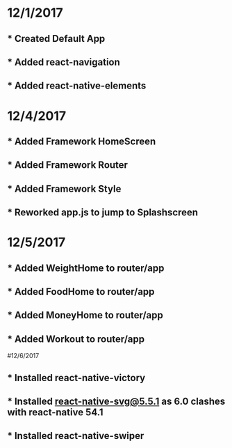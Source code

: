 # 12/1/2017
## * Created Default App
## * Added react-navigation
## * Added react-native-elements

# 12/4/2017
## * Added Framework HomeScreen
## * Added Framework Router
## * Added Framework Style
## * Reworked app.js to jump to Splashscreen

# 12/5/2017
## * Added WeightHome to router/app
## * Added FoodHome to router/app
## * Added MoneyHome to router/app
## * Added Workout to router/app

#12/6/2017
## * Installed react-native-victory
## * Installed react-native-svg@5.5.1 as 6.0 clashes with react-native 54.1
## * Installed react-native-swiper
